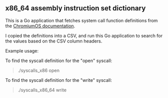 ## x86_64 assembly instruction set dictionary

This is a Go application that fetches system call function definitions from the [ChromiumOS documentation](https://chromium.googlesource.com/chromiumos/docs/+/HEAD/constants/syscalls.md#x86_64-64_bit).

I copied the definitions into a CSV, and run this Go application to search for the values based on the CSV column headers.

Example usage:

To find the syscall definition for the "open" syscall:

> ./syscalls_x86 open

To find the syscall definition for the "write" syscall:

> ./syscalls_x86_64 write
